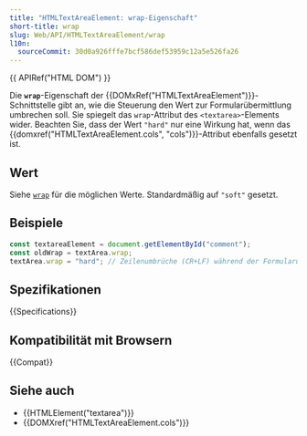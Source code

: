 ```yaml
---
title: "HTMLTextAreaElement: wrap-Eigenschaft"
short-title: wrap
slug: Web/API/HTMLTextAreaElement/wrap
l10n:
  sourceCommit: 30d0a926fffe7bcf586def53959c12a5e526fa26
---
```


{{ APIRef("HTML DOM") }}

Die **`wrap`**-Eigenschaft der {{DOMxRef("HTMLTextAreaElement")}}-Schnittstelle gibt an, wie die Steuerung den Wert zur Formularübermittlung umbrechen soll. Sie spiegelt das `wrap`-Attribut des `<textarea>`-Elements wider. Beachten Sie, dass der Wert `"hard"` nur eine Wirkung hat, wenn das {{domxref("HTMLTextAreaElement.cols", "cols")}}-Attribut ebenfalls gesetzt ist.

## Wert

Siehe [`wrap`](/de/docs/Web/HTML/Element/textarea#wrap) für die möglichen Werte. Standardmäßig auf `"soft"` gesetzt.

## Beispiele

```js
const textareaElement = document.getElementById("comment");
const oldWrap = textArea.wrap;
textArea.wrap = "hard"; // Zeilenumbrüche (CR+LF) während der Formularübermittlung hinzufügen
```

## Spezifikationen

{{Specifications}}

## Kompatibilität mit Browsern

{{Compat}}

## Siehe auch

- {{HTMLElement("textarea")}}
- {{DOMXref("HTMLTextAreaElement.cols")}}
